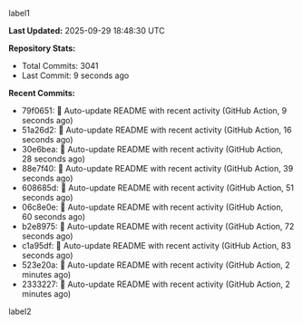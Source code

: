 
label1 
<!-- ACTIVITY_START -->
**Last Updated:** 2025-09-29 18:48:30 UTC

**Repository Stats:**
- Total Commits: 3041
- Last Commit: 9 seconds ago

**Recent Commits:**
- 79f0651: 🤖 Auto-update README with recent activity (GitHub Action, 9 seconds ago)
- 51a26d2: 🤖 Auto-update README with recent activity (GitHub Action, 16 seconds ago)
- 30e6bea: 🤖 Auto-update README with recent activity (GitHub Action, 28 seconds ago)
- 88e7f40: 🤖 Auto-update README with recent activity (GitHub Action, 39 seconds ago)
- 608685d: 🤖 Auto-update README with recent activity (GitHub Action, 51 seconds ago)
- 06c8e0e: 🤖 Auto-update README with recent activity (GitHub Action, 60 seconds ago)
- b2e8975: 🤖 Auto-update README with recent activity (GitHub Action, 72 seconds ago)
- c1a95df: 🤖 Auto-update README with recent activity (GitHub Action, 83 seconds ago)
- 523e20a: 🤖 Auto-update README with recent activity (GitHub Action, 2 minutes ago)
- 2333227: 🤖 Auto-update README with recent activity (GitHub Action, 2 minutes ago)
<!-- ACTIVITY_END -->

label2
